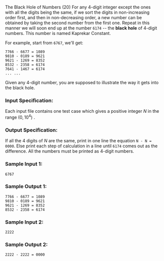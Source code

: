 The Black Hole of Numbers (20)
For any 4-digit integer except the ones with all the digits being the same, if
we sort the digits in non-increasing order first, and then in non-decreasing
order, a new number can be obtained by taking the second number from the first
one. Repeat in this manner we will soon end up at the number `6174` \-- the
**black hole** of 4-digit numbers. This number is named Kaprekar Constant.

For example, start from `6767`, we'll get:

    
    
    7766 - 6677 = 1089
    9810 - 0189 = 9621
    9621 - 1269 = 8352
    8532 - 2358 = 6174
    7641 - 1467 = 6174
    ... ...
    

Given any 4-digit number, you are supposed to illustrate the way it gets into
the black hole.

### Input Specification:

Each input file contains one test case which gives a positive integer $N$ in
the range $(0, 10^4)$ .

### Output Specification:

If all the 4 digits of $N$ are the same, print in one line the equation `N - N
= 0000`. Else print each step of calculation in a line until `6174` comes out
as the difference. All the numbers must be printed as 4-digit numbers.

### Sample Input 1:

    
    
    6767
    

### Sample Output 1:

    
    
    7766 - 6677 = 1089
    9810 - 0189 = 9621
    9621 - 1269 = 8352
    8532 - 2358 = 6174
    

### Sample Input 2:

    
    
    2222
    

### Sample Output 2:

    
    
    2222 - 2222 = 0000
    

